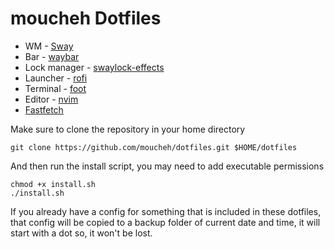 # moucheh Dotfiles

- WM - [Sway](https://github.com/moucheh/dotfiles/blob/master/sway/config)
- Bar - [waybar](https://github.com/moucheh/dotfiles/tree/master/waybar)
- Lock manager - [swaylock-effects](https://github.com/jirutka/swaylock-effects)
- Launcher - [rofi](https://github.com/moucheh/dotfiles/blob/master/rofi/config.rasi)
- Terminal - [foot](https://github.com/moucheh/dotfiles/blob/master/foot/foot.ini)
- Editor - [nvim](https://github.com/moucheh/dotfiles/tree/master/nvim)
- [Fastfetch](https://github.com/moucheh/dotfiles/blob/master/fastfetch/config.jsonc)

Make sure to clone the repository in your home directory

    
    git clone https://github.com/moucheh/dotfiles.git $HOME/dotfiles
    

And then run the install script, you may need to add executable permissions


    chmod +x install.sh
    ./install.sh


If you already have a config for something that is included in these dotfiles, that config will be copied to a backup folder of current date and time, it will start with a dot so, it won't be lost.
